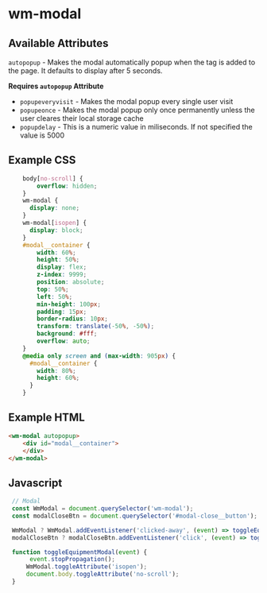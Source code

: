 # wm-modal

## Available Attributes

`autopopup` - Makes the modal automatically popup when the tag is added to the page. It defaults to display after 5 seconds.

**Requires `autopopup` Attribute**

- `popupeveryvisit` - Makes the modal popup every single user visit
- `popupeonce` - Makes the modal popup only once permanently unless the user cleares their local storage cache
- `popupdelay` - This is a numeric value in miliseconds. If not specified the value is 5000 

## Example CSS

```css 
    body[no-scroll] {
        overflow: hidden;
    }
    wm-modal {
      display: none;
    }
    wm-modal[isopen] {
      display: block;
    }
    #modal__container {
        width: 60%;
        height: 50%;
        display: flex;
        z-index: 9999;
        position: absolute;
        top: 50%;
        left: 50%;
        min-height: 100px;
        padding: 15px;
        border-radius: 10px;
        transform: translate(-50%, -50%);
        background: #fff;
        overflow: auto;
    }
    @media only screen and (max-width: 905px) {
      #modal__container {
        width: 80%;
        height: 60%;
      }
    }
```

## Example HTML

```html
<wm-modal autopopup>
    <div id="modal__container">
    </div>
</wm-modal>
```

## Javascript

```js
 // Modal
 const WmModal = document.querySelector('wm-modal');
 const modalCloseBtn = document.querySelector('#modal-close__button');

 WmModal ? WmModal.addEventListener('clicked-away', (event) => toggleEquipmentModal(event)) : null;
 modalCloseBtn ? modalCloseBtn.addEventListener('click', (event) => toggleEquipmentModal(event)) : null;

 function toggleEquipmentModal(event) {
      event.stopPropagation();
     WmModal.toggleAttribute('isopen');
     document.body.toggleAttribute('no-scroll');
 }
 ```


